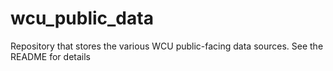 # wcu_public_data
Repository that stores the various WCU public-facing data sources. See the README for details
